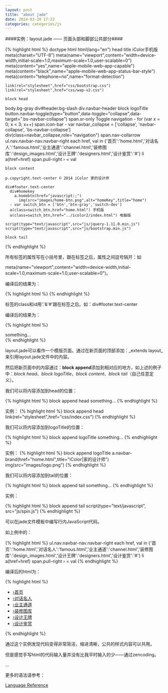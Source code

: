 ```yaml
---
layout: post
title: "about jade"
date: 2014-03-28 17:22
categories: categories/js
---
```


####实例：layout.jade —— 页面头部和脚部公共部分####

{% highlight html %}
doctype html
html(lang="en")
  head
    title iColor手机版
    meta(charset="UTF-8")
    meta(name="viewport",content="width=device-width,initial-scale=1.0,maximum-scale=1.0,user-scalable=0")
    meta(content="yes",name="apple-mobile-web-app-capable")
    meta(content="black",name="apple-mobile-web-app-status-bar-style")
    meta(content="telephone=no",name="format-detection")

    link(rel="stylesheet",href="css/bootstrap.css")
    link(rel="stylesheet",href="css/wap-v2.css")

    block head

  body.bg-gray
    div#header.bg-slash
      div.navbar-header
        block logoTitle
        button.navbar-toggle(type="button",data-toggle="collapse",data-target=".bs-navbar-collapse")
          span.sr-only Toggle navigation
          - for (var x = 0; x < 3; x++)
            span.icon-bar
      - var navbar_collapse = ['collapse', 'navbar-collapse', 'bs-navbar-collapse']
      div(class=navbar_collapse,role="navigation")
        span.nav-collarrow
        ul.nav.navbar-nav.navbar-right
          each href, val in {'首页':'home.html','对话名人':'famous.html','业主通道':'channel.html','装修图库':'design_images.html','设计王牌':'designers.html','设计鉴赏':'#'}
            li
              a(href=href)
                span.pull-right &rsaquo;
                = val

    block content

    p.copyright.text-center © 2014 iColor 家的设计师

    div#footer.text-center
      div#homekey
        a.homebtn(href="javascript:;")
          img(src="images/home-btn.png",alt="homeKey",title="home")
      - var switch_btn = ['btn','btn-gray','switch-dev']
      a(class=switch_btn,href="home.html") 手机版
      a(class=switch_btn,href="../icolor2/index.html") 电脑版

    script(type="text/javascript",src="js/jquery-1.11.0.min.js")
    script(type="text/javascript",src="js/bootstrap.min.js")

    block tail

{% endhighlight %}

所有标签的属性写在小括号里，跟在标签之后，属性之间逗号隔开：如

meta(name="viewport",content="width=device-width,initial-scale=1.0,maximum-scale=1.0,user-scalable=0")。

编译后的结果为：

{% highlight html %}
<meta name="viewport" content="width=device-width,initial-scale=1.0,maximum-scale=1.0,user-scalable=0">
{% endhighlight %}

标签的class和id用'.'&'#'跟在标签之后。如：div#footer.text-center

编译后的结果为：

{% highlight html %}
<div id="footer" class="text-center">
  something...
</div>
{% endhighlight %}

layout.jade可以看作一个模版页面。通过在新页面的顶部添加：_extends layout_来引用layout.jade文件中的内容。

然后把新页面中的内容通过：**block append**添加到相对应的地方，如上述的例子中：_block head_、_block logoTitle_、_block content_、_block tail_（自己任意定义）。

我们可以将内容添加到head的位置：

{% highlight html %}
block append head
  something...
{% endhighlight %}

实例：
{% highlight html %}
block append head
  link(rel="stylesheet",href="css/index.css")
{% endhighlight %}

我们可以将内容添加到logoTitle的位置：

{% highlight html %}
block append logoTitle
  something...
{% endhighlight %}

实例：
{% highlight html %}
block append logoTitle
  a.navbar-brand(href="home.html",title="iColor|家的设计师")
    img(src="images/logo.png")
{% endhighlight %}


我们可以将内容添加到tail的位置：

{% highlight html %}
block append tail
  something...
{% endhighlight %}

实例：

{% highlight html %}
block append tail
  script(type="text/javascript", src="js/spin.js")
{% endhighlight %}

可以在jade文件模板中编写行内JavaScript代码。

如上例中的：

{% highlight html %}
ul.nav.navbar-nav.navbar-right
  each href, val in {'首页':'home.html','对话名人':'famous.html','业主通道':'channel.html','装修图库':'design_images.html','设计王牌':'designers.html','设计鉴赏':'#'}
    li
      a(href=href)
        span.pull-right &rsaquo;
        = val
{% endhighlight %}

编译后的html为：

{% highlight html %}
<ul class="nav navbar-nav navbar-right">
  <li><a href="home.html"><span class="pull-right">&rsaquo;</span>首页</a></li>
  <li><a href="famous.html"><span class="pull-right">&rsaquo;</span>对话名人</a></li>
  <li><a href="channel.html"><span class="pull-right">&rsaquo;</span>业主通道</a></li>
  <li><a href="design_images.html"><span class="pull-right">&rsaquo;</span>装修图库</a></li>
  <li><a href="designers.html"><span class="pull-right">&rsaquo;</span>设计王牌</a></li>
  <li><a href="#"><span class="pull-right">&rsaquo;</span>设计鉴赏</a></li>
</ul>
{% endhighlight %}

通过这个实例发现代码变得非常简洁，缩进清晰，公共的样式内容可以共用。

但是感觉手写html的代码输入量并没有比我平时输入的少——通过zencoding。

...

更多的语法请参考：

[Language Reference](http://jade-lang.com/reference/)
